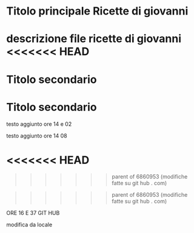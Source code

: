 # Titolo principale Ricette di giovanni
descrizione file ricette di giovanni
<<<<<<< HEAD
=======
# Titolo secondario

# Titolo secondario
testo aggiunto ore 14 e 02


testo aggiunto ore 14 08

<<<<<<< HEAD
=======

>>>>>>> parent of 6860953 (modifiche fatte su git hub . com)

>>>>>>> parent of 6860953 (modifiche fatte su git hub . com)

ORE 16 E 37 GIT HUB

modifica da locale

